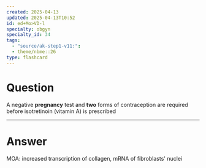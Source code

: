 ```yaml
---
created: 2025-04-13
updated: 2025-04-13T10:52
id: ed+Mo>VD-l
specialty: obgyn
specialty_id: 34
tags:
  - "source/ak-step1-v11:": 
  - theme/nbme::26
type: flashcard
---
```


# Question
A negative **pregnancy** test and **two** forms of contraception are required before isotretinoin (vitamin A) is prescribed

---

# Answer
MOA: increased transcription of collagen, mRNA of fibroblasts' nuclei